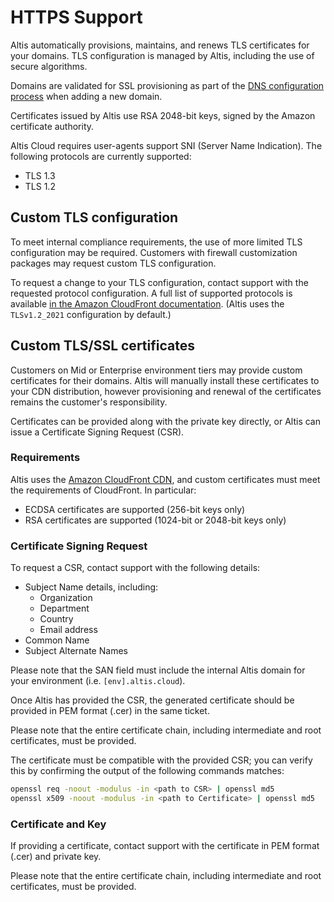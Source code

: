 # HTTPS Support

Altis automatically provisions, maintains, and renews TLS certificates for your domains. TLS configuration is managed by Altis, including the use of secure algorithms.

Domains are validated for SSL provisioning as part of the [DNS configuration process](../dns-configuration.md) when adding a new domain.

Certificates issued by Altis use RSA 2048-bit keys, signed by the Amazon certificate authority.

Altis Cloud requires user-agents support SNI (Server Name Indication). The following protocols are currently supported:

- TLS 1.3
- TLS 1.2


## Custom TLS configuration

To meet internal compliance requirements, the use of more limited TLS configuration may be required. Customers with firewall customization packages may request custom TLS configuration.

To request a change to your TLS configuration, contact support with the requested protocol configuration. A full list of supported protocols is available [in the Amazon CloudFront documentation](https://docs.aws.amazon.com/AmazonCloudFront/latest/DeveloperGuide/secure-connections-supported-viewer-protocols-ciphers.html). (Altis uses the `TLSv1.2_2021` configuration by default.)


## Custom TLS/SSL certificates

Customers on Mid or Enterprise environment tiers may provide custom certificates for their domains. Altis will manually install these certificates to your CDN distribution, however provisioning and renewal of the certificates remains the customer's responsibility.

Certificates can be provided along with the private key directly, or Altis can issue a Certificate Signing Request (CSR).


### Requirements

Altis uses the [Amazon CloudFront CDN](https://docs.aws.amazon.com/AmazonCloudFront/latest/DeveloperGuide/cnames-and-https-requirements.html), and custom certificates must meet the requirements of CloudFront. In particular:

* ECDSA certificates are supported (256-bit keys only)
* RSA certificates are supported (1024-bit or 2048-bit keys only)


### Certificate Signing Request

To request a CSR, contact support with the following details:

* Subject Name details, including:
	* Organization
	* Department
	* Country
	* Email address
* Common Name
* Subject Alternate Names

Please note that the SAN field must include the internal Altis domain for your environment (i.e. `[env].altis.cloud`).

Once Altis has provided the CSR, the generated certificate should be provided in PEM format (.cer) in the same ticket.

Please note that the entire certificate chain, including intermediate and root certificates, must be provided.

The certificate must be compatible with the provided CSR; you can verify this by confirming the output of the following commands matches:

```sh
openssl req -noout -modulus -in <path to CSR> | openssl md5
openssl x509 -noout -modulus -in <path to Certificate> | openssl md5
```


### Certificate and Key

If providing a certificate, contact support with the certificate in PEM format (.cer) and private key.

Please note that the entire certificate chain, including intermediate and root certificates, must be provided.
